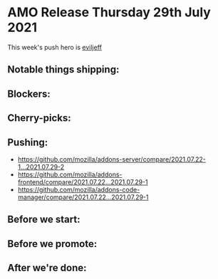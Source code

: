 # AMO Release Thursday 29th July 2021

This week's push hero is [eviljeff](https://github.com/eviljeff)

## Notable things shipping:

## Blockers:

## Cherry-picks:

## Pushing:

- https://github.com/mozilla/addons-server/compare/2021.07.22-1...2021.07.29-2
- https://github.com/mozilla/addons-frontend/compare/2021.07.22...2021.07.29-1
- https://github.com/mozilla/addons-code-manager/compare/2021.07.22...2021.07.29-1

## Before we start:

## Before we promote:

## After we're done:
